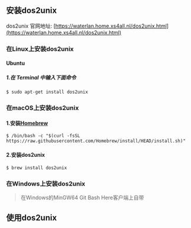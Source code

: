 ## 安装dos2unix

dos2unix 官网地址: [https://waterlan.home.xs4all.nl/dos2unix.html](https://waterlan.home.xs4all.nl/dos2unix.html)

### 在Linux上安装dos2unix

#### Ubuntu

##### 1.在 Terminal 中输入下面命令

```
$ sudo apt-get install dos2unix
```

### 在macOS上安装dos2unix

#### 1.安装[Homebrew](https://brew.sh)

```
$ /bin/bash -c "$(curl -fsSL https://raw.githubusercontent.com/Homebrew/install/HEAD/install.sh)"
```

#### 2.安装dos2unix

```
$ brew install dos2unix
```

### 在Windows上安装dos2unix

> 在Windows的MinGW64 Git Bash Here客户端上自带

## 使用dos2unix
